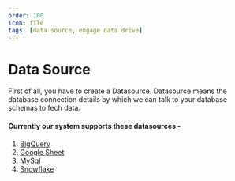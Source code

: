 ```yaml
---
order: 100
icon: file
tags: [data source, engage data drive]
---
```


# Data Source 
First of all, you have to create a Datasource. Datasource means the database connection details by which we can talk to your database schemas to fech data.

#### Currently our system supports these datasources -
1. [BigQuery](bigquery.md)
2. [Google Sheet](googleSheet.md)
3. [MySql](mysql.md)
4. [Snowflake](snowflake.md)